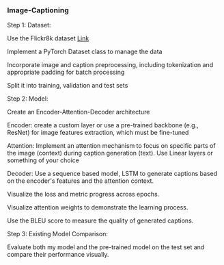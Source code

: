 ### Image-Captioning

Step 1: Dataset: 

Use the Flickr8k dataset [Link](https://www.kaggle.com/datasets/adityajn105/flickr8k)

Implement a PyTorch Dataset class to manage the data

Incorporate image and caption preprocessing, including tokenization and appropriate padding for batch processing

Split it into training, validation and test sets


Step 2: Model:

Create an Encoder-Attention-Decoder architecture

Encoder: create a custom layer or use a pre-trained backbone (e.g., ResNet) for image features extraction, which must be fine-tuned

Attention: Implement an attention mechanism to focus on specific parts of the image (context) during caption generation (text). Use Linear layers or something of your choice

Decoder: Use a sequence based model, LSTM to generate captions based on the encoder's features and the attention context.

Visualize the loss and metric progress across epochs.

Visualize attention weights to demonstrate the learning process. 

Use the BLEU score to measure the quality of generated captions.


Step 3: Existing Model Comparison:

Evaluate both my model and the pre-trained model on the test set and compare their performance visually.
